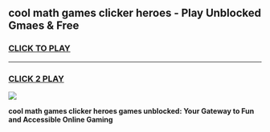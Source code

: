 
## cool math games clicker heroes - Play Unblocked Gmaes & Free
<h3>
<a href="https://news.freeplayer.one?title=cool_math_games_clicker_heroes&ref=16F">CLICK TO PLAY</a></h3>
<hr>

<h3>
<a href="https://news.freeplayer.one?title=cool_math_games_clicker_heroes&ref=16F">CLICK 2 PLAY</a>
  
</h3>

<a href="https://news.freeplayer.one?title=cool_math_games_clicker_heroes&ref=16F/"><img src="https://clearcache.store/games.png"></a>


**cool math games clicker heroes games unblocked: Your Gateway to Fun and Accessible Online Gaming**
